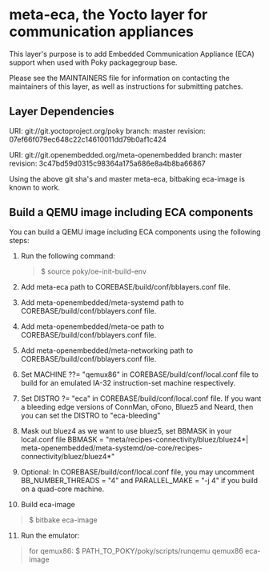 meta-eca, the Yocto layer for communication appliances
======================================================

This layer's purpose is to add Embedded Communication Appliance (ECA) support
when used with Poky packagegroup base.

Please see the MAINTAINERS file for information on contacting the maintainers
of this layer, as well as instructions for submitting patches.

Layer Dependencies
------------------

URI: git://git.yoctoproject.org/poky
branch: master
revision: 07ef66f079ec648c22c14610011dd79b0af1c424

URI: git://git.openembedded.org/meta-openembedded
branch: master
revision: 3c47bd59d0315c98364a175a686e8a4b8ba66867

Using the above git sha's and master meta-eca, bitbaking eca-image is
known to work.

Build a QEMU image including ECA components
-------------------------------------------

You can build a QEMU image including ECA components using the
following steps:

1. Run the following command:

   > $ source poky/oe-init-build-env

2. Add meta-eca path to COREBASE/build/conf/bblayers.conf file.

3. Add meta-openembedded/meta-systemd path to COREBASE/build/conf/bblayers.conf
   file.

4. Add meta-openembedded/meta-oe path to COREBASE/build/conf/bblayers.conf file.

5. Add meta-openembedded/meta-networking path to
   COREBASE/build/conf/bblayers.conf file.

6. Set MACHINE ??= "qemux86" in COREBASE/build/conf/local.conf file to build
   for an emulated IA-32 instruction-set machine respectively.

7. Set DISTRO ?= "eca" in COREBASE/build/conf/local.conf file.
   If you want a bleeding edge versions of ConnMan, oFono, Bluez5 and Neard,
   then you can set the DISTRO to "eca-bleeding"

8. Mask out bluez4 as we want to use bluez5, set BBMASK in your local.conf file
   BBMASK = "meta/recipes-connectivity/bluez/bluez4*|\
   meta-openembedded/meta-systemd/oe-core/recipes-connectivity/bluez/bluez4*"

9. Optional: In COREBASE/build/conf/local.conf file, you may uncomment
   BB_NUMBER_THREADS = "4" and PARALLEL_MAKE = "-j 4" if you build on a
   quad-core machine.

10. Build eca-image

   > $ bitbake eca-image

11. Run the emulator:

   > for qemux86:
   > $ PATH_TO_POKY/poky/scripts/runqemu qemux86 eca-image
